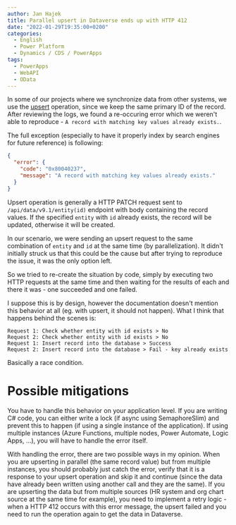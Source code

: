 ```yaml
---
author: Jan Hajek
title: Parallel upsert in Dataverse ends up with HTTP 412
date: "2022-01-29T19:35:00+0200"
categories:
  - English
  - Power Platform
  - Dynamics / CDS / PowerApps
tags:
  - PowerApps
  - WebAPI
  - OData
---
```


In some of our projects where we synchronize data from other systems, we use the [upsert](https://docs.microsoft.com/en-us/powerapps/developer/data-platform/webapi/update-delete-entities-using-web-api#upsert-a-table) operation, since we keep the same primary ID of the record. After reviewing the logs, we found a re-occuring error which we weren't able to reproduce - `A record with matching key values already exists.`.

The full exception (especially to have it properly index by search engines for future reference) is following:

```json
{
  "error": {
    "code": "0x80040237",
    "message": "A record with matching key values already exists."
  }
}
```

Upsert operation is generally a HTTP PATCH request sent to `/api/data/v9.1/entity(id)` endpoint with body containing the record values. If the specified `entity` with `id` already exists, the record will be updated, otherwise it will be created.

In our scenario, we were sending an upsert request to the same combination of `entity` and `id` at the same time (by parallelization). It didn't initially struck us that this could be the cause but after trying to reproduce the issue, it was the only option left.

So we tried to re-create the situation by code, simply by executing two HTTP requests at the same time and then waiting for the results of each and there it was - one succeeded and one failed.

I suppose this is by design, however the documentation doesn't mention this behavior at all (eg. with upsert, it should not happen). What I think that happens behind the scenes is:

```
Request 1: Check whether entity with id exists > No
Request 2: Check whether entity with id exists > No
Request 1: Insert record into the database > Success
Request 2: Insert record into the database > Fail - key already exists
```

Basically a race condition.

# Possible mitigations

You have to handle this behavior on your application level. If you are writing C# code, you can either write a lock (if async using SemaphoreSlim) and prevent this to happen (if using a single instance of the application). If using multiple instances (Azure Functions, multiple nodes, Power Automate, Logic Apps, ...), you will have to handle the error itself.

With handling the error, there are two possible ways in my opinion. When you are upserting in parallel (the same record value) but from multiple instances, you should probably just catch the error, verify that it is a response to your upsert operation and skip it and continue (since the data have already been written using another call and they are the same). If you are upserting the data but from multiple sources (HR system and org chart source at the same time for example), you need to implement a retry logic - when a HTTP 412 occurs with this error message, the upsert failed and you need to run the operation again to get the data in Dataverse.